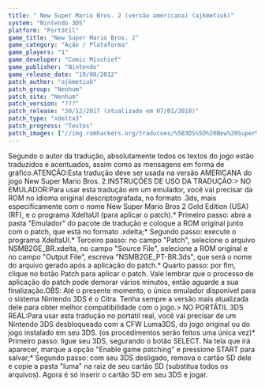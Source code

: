 ```yaml
---
title: " New Super Mario Bros. 2 (versão americana) (ajkmetiuk)"
system: "Nintendo 3DS"
platform: "Portátil"
game_title: "New Super Mario Bros. 2"
game_category: "Ação / Plataforma"
game_players: "1"
game_developer: "Comic Mischief"
game_publisher: "Nintendo"
game_release_date: "19/08/2012"
patch_author: "ajkmetiuk"
patch_group: "Nenhum"
patch_site: "Nenhum"
patch_version: "???"
patch_release: "30/12/2017 (atualizado em 07/01/2018)"
patch_type: "xdelta3"
patch_progress: "Textos"
patch_images: ["//img.romhackers.org/traducoes/%5B3DS%5D%20New%20Super%20Mario%20Bros.%202%20-%20ajkmetiuk%20-%201.jpg","//img.romhackers.org/traducoes/%5B3DS%5D%20New%20Super%20Mario%20Bros.%202%20-%20ajkmetiuk%20-%202.jpg","//img.romhackers.org/traducoes/%5B3DS%5D%20New%20Super%20Mario%20Bros.%202%20-%20ajkmetiuk%20-%203.jpg"]
---
```

Segundo o autor da tradução, absolutamente todos os textos do jogo estão traduzidos e acentuados, assim como as mensagens em forma de gráfico.ATENÇÃO:Esta tradução deve ser usada na versão AMERICANA do jogo New Super Mario Bros. 2.INSTRUÇÕES DE USO DA TRADUÇÃO:> NO EMULADOR:Para usar esta tradução em um emulador, você vai precisar da ROM no idioma original descriptografada, no formato .3ds, mais especificamente com o nome New Super Mario Bros 2 Gold Edition (USA) (RF), e o programa XdeltaUI (para aplicar o patch).* Primeiro passo: abra a pasta "Emulador" do pacote de tradução e coloque a ROM original junto com o patch, que está no formato .xdelta;* Segundo passo: execute o programa XdeltaUI.* Terceiro passo: no campo "Patch", selecione o arquivo NSMB2GE_BR.xdelta, no campo "Source File", selecione a ROM original e no campo "Output File", escreva "NSMB2GE_PT-BR.3ds", que será o nome do arquivo gerado após a aplicação do patch.* Quarto passo: por fim, clique no botão Patch para aplicar o patch. Vale lembrar que o processo de aplicação do patch pode demorar vários minutos, então aguarde a sua finalização.OBS: Até o presente momento, o único emulador disponível para o sistema Nintendo 3DS é o Citra. Tenha sempre a versão mais atualizada dele para obter melhor compatibilidade com o jogo.> NO PORTÁTIL 3DS REAL:Para usar esta tradução no portátil real, você vai precisar de um Nintendo 3DS desbloqueado com a CFW Luma3DS, do jogo original ou do jogo instalado em seu 3DS. (os procedimentos serão feitos uma única vez)* Primeiro passo: ligue seu 3DS, segurando o botão SELECT. Na tela que irá aparecer, marque a opção "Enable game patching" e pressione START para salvar;* Segundo passo: com seu 3DS desligado, remova o cartão SD dele e copie a pasta "luma" na raiz de seu cartão SD (substitua todos os arquivos). Agora é só inserir o cartão SD em seu 3DS e jogar.